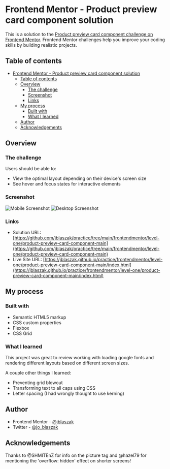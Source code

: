 # Frontend Mentor - Product preview card component solution

This is a solution to the [Product preview card component challenge on Frontend Mentor](https://www.frontendmentor.io/challenges/product-preview-card-component-GO7UmttRfa). Frontend Mentor challenges help you improve your coding skills by building realistic projects.

## Table of contents

- [Frontend Mentor - Product preview card component solution](#frontend-mentor---product-preview-card-component-solution)
  - [Table of contents](#table-of-contents)
  - [Overview](#overview)
    - [The challenge](#the-challenge)
    - [Screenshot](#screenshot)
    - [Links](#links)
  - [My process](#my-process)
    - [Built with](#built-with)
    - [What I learned](#what-i-learned)
  - [Author](#author)
  - [Acknowledgements](#acknowledgements)

## Overview

### The challenge

Users should be able to:

- View the optimal layout depending on their device's screen size
- See hover and focus states for interactive elements

### Screenshot

![Mobile Screenshot](./screenshot-mobile.PNG)
![Desktop Screenshot](./screenshot-desktop.PNG)

### Links

- Solution URL: [https://github.com/jblaszak/practice/tree/main/frontendmentor/level-one/product-preview-card-component-main](https://github.com/jblaszak/practice/tree/main/frontendmentor/level-one/product-preview-card-component-main)
- Live Site URL: [https://jblaszak.github.io/practice/frontendmentor/level-one/product-preview-card-component-main/index.html](https://jblaszak.github.io/practice/frontendmentor/level-one/product-preview-card-component-main/index.html)

## My process

### Built with

- Semantic HTML5 markup
- CSS custom properties
- Flexbox
- CSS Grid

### What I learned

This project was great to review working with loading google fonts and rendering different layouts based on different screen sizes.

A couple other things I learned:

- Preventing grid blowout
- Transforming text to all caps using CSS
- Letter spacing (I had wrongly thought to use kerning)

## Author

- Frontend Mentor - [@jblaszak](https://www.frontendmentor.io/profile/jblaszak)
- Twitter - [@jo_blaszak](https://www.twitter.com/jo_blaszak)

## Acknowledgements

Thanks to @SHMITEnZ for info on the picture tag and @hazel79 for mentioning the 'overflow: hidden' effect on shorter screens!
